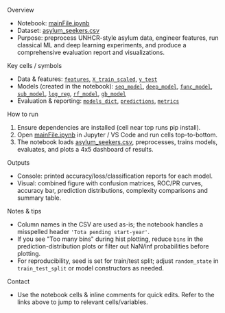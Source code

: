 
Overview
- Notebook: [mainFile.ipynb](mainFile.ipynb)
- Dataset: [asylum_seekers.csv](asylum_seekers.csv)
- Purpose: preprocess UNHCR-style asylum data, engineer features, run classical ML and deep learning experiments, and produce a comprehensive evaluation report and visualizations.

Key cells / symbols
- Data & features: [`features`](mainFile.ipynb), [`X_train_scaled`](mainFile.ipynb), [`y_test`](mainFile.ipynb)
- Models (created in the notebook): [`seq_model`](mainFile.ipynb), [`deep_model`](mainFile.ipynb), [`func_model`](mainFile.ipynb), [`sub_model`](mainFile.ipynb), [`log_reg`](mainFile.ipynb), [`rf_model`](mainFile.ipynb), [`gb_model`](mainFile.ipynb)
- Evaluation & reporting: [`models_dict`](mainFile.ipynb), [`predictions`](mainFile.ipynb), [`metrics`](mainFile.ipynb)

How to run
1. Ensure dependencies are installed (cell near top runs pip install).
2. Open [mainFile.ipynb](mainFile.ipynb) in Jupyter / VS Code and run cells top-to-bottom.
3. The notebook loads [asylum_seekers.csv](asylum_seekers.csv), preprocesses, trains models, evaluates, and plots a 4x5 dashboard of results.

Outputs
- Console: printed accuracy/loss/classification reports for each model.
- Visual: combined figure with confusion matrices, ROC/PR curves, accuracy bar, prediction distributions, complexity comparisons and summary table.

Notes & tips
- Column names in the CSV are used as-is; the notebook handles a misspelled header `'Tota pending start-year'`.
- If you see "Too many bins" during hist plotting, reduce `bins` in the prediction-distribution plots or filter out NaN/inf probabilities before plotting.
- For reproducibility, seed is set for train/test split; adjust `random_state` in `train_test_split` or model constructors as needed.

Contact
- Use the notebook cells & inline comments for quick edits. Refer to the links above to jump to relevant cells/variables.



